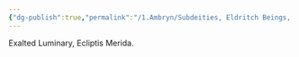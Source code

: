 ```yaml
---
{"dg-publish":true,"permalink":"/1.Ambryn/Subdeities, Eldritch Beings, Legendary Figures, and Creatures of Renown/Penumbral Witch/"}
---
```


Exalted Luminary, Ecliptis Merida.